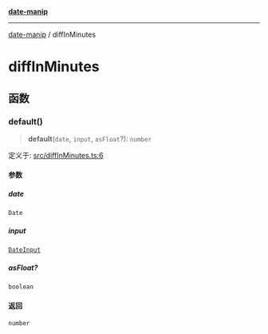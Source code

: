 [**date-manip**](index.md)

***

[date-manip](modules.md) / diffInMinutes

# diffInMinutes

## 函数

### default()

> **default**(`date`, `input`, `asFloat`?): `number`

定义于: [src/diffInMinutes.ts:6](https://github.com/fengxinming/date-manip/blob/3800a276ff67972284419177dad55ada4d463d78/src/diffInMinutes.ts#L6)

#### 参数

##### date

`Date`

##### input

[`DateInput`](types.md#dateinput)

##### asFloat?

`boolean`

#### 返回

`number`
